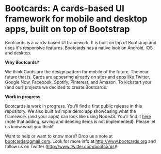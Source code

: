 Bootcards: A cards-based UI framework for mobile and desktop apps, built on top of Bootstrap
=========

Bootcards is a cards-based UI framework. It is built on top of Bootstrap and uses it's responsive features. Bootcards has a native look on Android, iOS and desktop.

**Why Bootcards?**

We think Cards are the design pattern for mobile of the future. The near future that is. Cards are appearing already on sites and apps like Twitter, Google Now, Facebook, Spotify, Pinterest, and Amazon. To kickstart your (and our) projects we decided to create Bootcards.

**Work in progress**

Bootcards is work in progress. You'll find a first public release in this repository. We also built a simple demo app showcasing what the framework (and your apps) can look like using NodeJS. You'll find it <a href="http://bootcards.herokuapp.com"  target="_blank">here</a> (note that adding, saving and deleting items is not implemented). Please let us know what you think!

Want to help or want to know more? Drop us a note at bootcards@gmail.com. Look for more info at http://www.bootcards.org and follow us on Twitter (http://www.twitter.com/bootcards)!